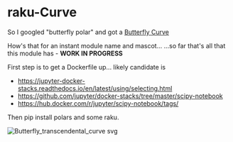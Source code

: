 # raku-Curve

So I googled "butterfly polar" and got a [Butterfly Curve](https://en.wikipedia.org/wiki/Butterfly_curve_(transcendental))
  
How's that for an instant module name and mascot...
  ...so far that's all that this module has - **WORK IN PROGRESS**
  
First step is to get a Dockerfile up... likely candidate is 
  - https://jupyter-docker-stacks.readthedocs.io/en/latest/using/selecting.html
  - https://github.com/jupyter/docker-stacks/tree/master/scipy-notebook
  - https://hub.docker.com/r/jupyter/scipy-notebook/tags/
  
Then pip install polars and some raku.
  
![Butterfly_transcendental_curve svg](https://user-images.githubusercontent.com/40125330/148213787-a8d914e7-fd01-460b-bcde-7d254e800fd2.png)
